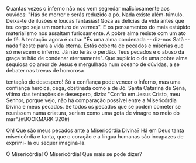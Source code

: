 
Quantas vezes o inferno não nos vem segredar maliciosamente aos ouvidos: "Hás de morrer e serás reduzido a pó. Nada existe além-túmulo. Deixa-te de ilusões e loucas fantasias! Goza as delícias da vida antes que teu corpo seja um monturo de vermes". E os pensamentos do mais estúpido materialismo nos assaltam furiosamente. A pobre alma resiste com um ato de fé. A tentação agora é outra: "És uma alma condenada -- diz-nos Satã -- nada fizeste para a vida eterna. Estás coberta de pecados e misérias que só merecem o inferno. Já não terás o perdão. Teus pecados e o abuso da graça te hão de condenar eternamente". Que suplício o de uma pobre alma sequiosa do amor de Jesus e mergulhada num oceano de dúvidas, a se debater nas trevas de horrorosa

tentação de desespero! Só a confiança pode vencer o Inferno, mas uma confiança heroica, cega, obstinada como a de Jó. Santa Catarina de Sena, vítima das tentações de desespero, dizia: "Confio em Jesus Cristo, meu Senhor, porque vejo, não há comparação possível entre a Misericórdia Divina e meus pecados. Se todos os pecados que se podem cometer se reunissem numa criatura, seriam como uma gota de vinagre no meio do mar".(#BOOKMARK 320#)

Oh! Que são meus pecados ante a Misericórdia Divina? Há em Deus tanta misericórdia e tanta, que o coração e a língua humanas são incapazes de exprimi- la ou sequer imaginá-la.

Ó Misericórdia! Ó Misericórdia! Que mais se pode dizer?

